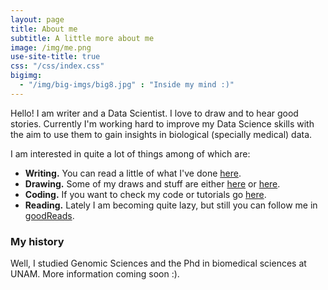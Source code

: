 ```yaml
---
layout: page
title: About me
subtitle: A little more about me 
image: /img/me.png
use-site-title: true
css: "/css/index.css"
bigimg:
  - "/img/big-imgs/big8.jpg" : "Inside my mind :)"
---
```


Hello! I am writer and a Data Scientist. I love to draw and to hear good stories. Currently I'm working hard to improve my Data Science skills with the aim to use them to gain insights in biological (specially medical) data.

I am interested in quite a lot of things among of which are:

- **Writing.** You can read a little of what I've done [here](https://libertadph.wordpress.com/).
- **Drawing.** Some of my draws and stuff are either [here](https://magicsuckingmyspine.tumblr.com/) or [here](https://rtonalli.deviantart.com/).
- **Coding.** If you want to check my code or tutorials go [here](https://github.com/LiberPH).
- **Reading.** Lately I am becoming quite lazy, but still you can follow me in [goodReads](https://www.goodreads.com/user/show/1938575-libert).



### My history

Well, I studied Genomic Sciences and the Phd in biomedical sciences at UNAM. More information coming soon :).
